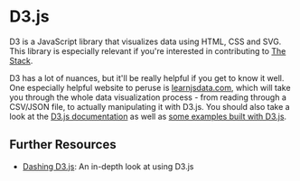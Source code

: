 # D3.js
D3 is a JavaScript library that visualizes data using HTML, CSS and SVG. This library is especially relevant if you're interested in contributing to [The Stack](http://stack.dailybruin.com).

D3 has a lot of nuances, but it'll be really helpful if you get to know it well. One especially helpful website to peruse is [learnjsdata.com](http://learnjsdata.com), which will take you through the whole data visualization process - from reading through a CSV/JSON file, to actually manipulating it with D3.js. You should also take a look at the [D3.js documentation](https://github.com/d3/d3/wiki) as well as [some examples built with D3.js](https://github.com/d3/d3/wiki/Gallery).

## Further Resources
- [Dashing D3.js](https://www.dashingd3js.com/table-of-contents): An in-depth look at using D3.js
